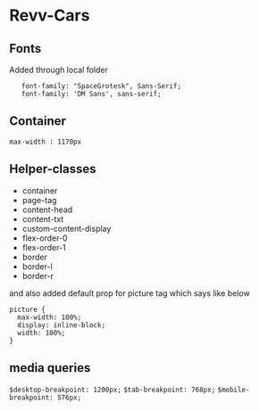 # Revv-Cars

## Fonts
   Added through local folder 
  
       font-family: "SpaceGrotesk", Sans-Serif;
       font-family: 'DM Sans', sans-serif;      
   

## Container
  `max-width : 1170px`

## Helper-classes
  - container
  - page-tag
  - content-head
  - content-txt
  - custom-content-display
  - flex-order-0
  - flex-order-1
  - border
  - border-l
  - border-r
 
 and also added default prop for picture tag which says like below

    picture {
      max-width: 100%;
      display: inline-block;
      width: 100%;
    }

## media queries
  `$desktop-breakpoint: 1200px;`
  `$tab-breakpoint: 768px;`
  `$mobile-breakpoint: 576px;`
  
